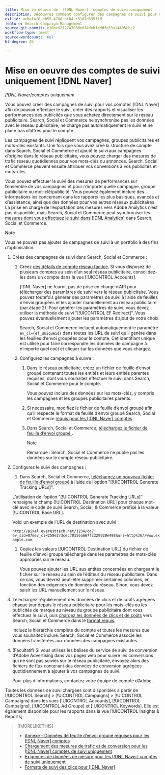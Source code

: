 ```yaml
---
title: Mise en oeuvre de  [!DNL Naver]  comptes de suivi uniquement
description: Découvrez comment configurer des campagnes de suivi pour vos comptes  [!DNL Naver] afin que vous puissiez effectuer le suivi, créer des rapports et visualiser les performances des publicités que vous achetez directement sur le réseau publicitaire.
exl-id: acbaf4f0-eb55-4788-bc84-c3181d635f1d
feature: Search Campaign Management
source-git-commit: e16bc62127a708de8f4deb1eddfa53a14405cbc2
workflow-type: tm+mt
source-wordcount: '687'
ht-degree: 0%

---
```


# Mise en oeuvre des comptes de suivi uniquement [!DNL Naver]

*[!DNL Naver]comptes uniquement*

Vous pouvez créer des campagnes de suivi pour vos comptes [!DNL Naver] afin de pouvoir effectuer le suivi, créer des rapports et visualiser les performances des publicités que vous achetez directement sur le réseau publicitaire. Search, Social et Commerce ne synchronise pas les données avec le réseau publicitaire, ne charge pas automatiquement le suivi et ne place pas d’offres pour le compte.

Les campagnes de suivi répliquent vos campagnes, groupes publicitaires et mots-clés existants. Une fois que vous avez créé la structure de compte dans Search, Social et Commerce et ajouté le suivi aux campagnes d’origine dans le réseau publicitaire, vous pouvez charger des mesures de trafic réseau quotidiennes pour vos mots-clés ou annonces. Search, Social et Commerce peuvent ensuite attribuer vos conversions à vos publicités et mots-clés.

Vous pouvez effectuer le suivi des mesures de performances sur l’ensemble de vos campagnes et pour n’importe quelle campagne, groupe publicitaire ou mot-clé/publicité. Vous pouvez également inclure des informations les concernant dans les rapports les plus basiques, avancés et d’assistance, ainsi que des données pour vos autres réseaux publicitaires. La prise en charge de l’exportation des mesures vers Adobe Analytics n’est pas disponible, mais Search, Social et Commerce peut synchroniser les [ mesures dont vous effectuez le suivi dans  [!DNL Analytics]](/help/integrations/analytics/analytics-data-in-advertising.md) dans Search, Social et Commerce.

>[!NOTE]
>
>Vous ne pouvez pas ajouter de campagnes de suivi à un portfolio à des fins d’optimisation.

1. Créez des campagnes de suivi dans Search, Social et Commerce :

   1. Créez [des détails de compte réseau factice](/help/search-social-commerce/campaign-management/accounts/ad-network-account-manage.md). Si vous disposez de plusieurs comptes au sein d’un seul réseau publicitaire, consolidez-les dans un compte dans la vue [!UICONTROL Accounts].

      [!DNL Naver] ne fournit pas de prise en charge d’API pour télécharger des paramètres de suivi vers le réseau publicitaire. Vous pouvez toutefois générer des paramètres de suivi à l’aide de feuilles d’envoi groupées et les ajouter manuellement au réseau publicitaire (par étape 2). Pour générer les paramètres de suivi, vous devez utiliser la méthode de suivi &quot;[!UICONTROL EF Redirect]&quot;. Vous pouvez éventuellement ajouter les paramètres d’ajout de votre choix.

      Search, Social et Commerce incluent automatiquement le paramètre `ev_cl={ef_uniqueid}` dans toutes les URL de suivi qu’il génère dans les feuilles d’envoi groupées pour le compte. Cet identifiant unique est utilisé pour faire correspondre les données de campagne à n’importe quel coût et cliquer sur les données que vous chargez.

   1. Configurez les campagnes à suivre :

      1. Dans le réseau publicitaire, créez un fichier de feuille d’envoi groupé contenant toutes les entités et leurs entités parentes requises, dont vous souhaitez effectuer le suivi dans Search, Social et Commerce pour le compte.

         Vous pouvez inclure des données sur les mots-clés, y compris les campagnes et les groupes publicitaires parents.

      1. Si nécessaire, modifiez le fichier de feuille d’envoi groupé afin qu’il respecte le format de feuille d’envoi groupé Search, Social et Commerce [ requis pour les  [!DNL Naver] comptes](/help/search-social-commerce/campaign-management/bulksheets/bulksheet-data-formats/bulksheet-data-naver.md).

      1. Dans Search, Social et Commerce, [ téléchargez le fichier de feuille d’envoi groupé ](/help/search-social-commerce/campaign-management/bulksheets/bulksheet-upload.md).

         >[!NOTE]
         >
         >Remarque : Search, Social et Commerce ne publie pas les données sur le compte réseau publicitaire.

1. Configurez le suivi des campagnes :

   1. Dans Search, Social et Commerce, [ téléchargez un nouveau fichier de feuille d’envoi groupé ](/help/search-social-commerce/campaign-management/bulksheets/bulksheet-download.md) à l’aide de l’option &quot;[!UICONTROL Generate Tracking URLs]&quot;.

   L’utilisation de l’option &quot;[!UICONTROL Generate Tracking URLs]&quot; renseigne le champ [!UICONTROL Destination URL] pour chaque mot-clé avec le code de suivi Search, Social, &amp; Commerce préfixé à la valeur [!UICONTROL Base URL].

   Voici un exemple de l’URL de destination avec suivi :

   ```http://pixel.everesttech.net/1234/cq?ev_sid=87&ev_cl=258e27dcec70156a667f2229020e488&url=http%3A//www.example.com```

   1. Copiez les valeurs [!UICONTROL Destination URL] du fichier de feuille d’envoi groupé téléchargé dans les paramètres de mots-clés appropriés sur le réseau.

      Vous pouvez ajouter les URL aux entités concernées en chargeant le fichier sur le réseau au sein de l’éditeur du réseau publicitaire. Dans ce cas, vous devrez peut-être supprimer certaines colonnes, en fonction des exigences de données du réseau. Sinon, vous devez saisir les URL manuellement sur le réseau.

1. Téléchargez régulièrement des données de clics et de coûts agrégées chaque jour depuis le réseau publicitaire pour les mots-clés ou les publicités de marque au niveau du groupe publicitaire dont vous effectuez le suivi, puis [chargez les données de clics et de coûts](/help/search-social-commerce/tools/metrics-upload-tracking-campaigns/naver-tracking-campaigns-upload-metrics.md) vers Search, Social et Commerce dans le [format requis](/help/search-social-commerce/tools/metrics-upload-tracking-campaigns/naver-tracking-campaigns-data-requirements.md).

   Incluez la hiérarchie complète du compte et toutes les mesures que vous souhaitez inclure. Search, Social et Commerce associe les données transférées aux données des campagnes existantes.

1. (Facultatif) Si vous utilisez les balises du service de suivi de conversion d’Adobe Advertising dans vos pages web pour suivre les conversions qui ne sont pas suivies sur le réseau publicitaire, envoyez alors des fichiers de flux contenant des données de conversion agrégées quotidiennement à ajouter à vos campagnes de suivi.

   Pour plus d’informations, contactez votre équipe de compte d’Adobe.

Toutes les données de suivi chargées sont disponibles à partir de [!UICONTROL Search] > [!UICONTROL Campaigns] > [!UICONTROL Campaigns] dans les vues [!UICONTROL Accounts], [!UICONTROL Campaigns], [!UICONTROL Ad Groups] et [!UICONTROL Keywords]. Elle est également disponible pour les rapports dans la vue [!UICONTROL Insights & Reports].

>[!MORELIKETHIS]
>
>* [Annexe - Données de feuille d’envoi groupé requises pour les  [!DNL Naver] comptes](/help/search-social-commerce/campaign-management/bulksheets/bulksheet-data-formats/bulksheet-data-naver.md)
>* [ Chargement des mesures de trafic et de conversion pour les  [!DNL Naver] comptes de suivi uniquement](/help/search-social-commerce/tools/metrics-upload-tracking-campaigns/naver-tracking-campaigns-upload-metrics.md)
>* [ Exigences de données de mesure pour les  [!DNL Naver] comptes de suivi uniquement](/help/search-social-commerce/tools/metrics-upload-tracking-campaigns/naver-tracking-campaigns-data-requirements.md)
>* [Formats de suivi des clics pour [!DNL Naver]](/help/search-social-commerce/tracking/formats-click-tracking-naver.md)
